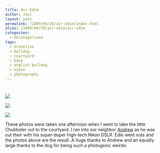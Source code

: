 ```yaml
---
title: Air Edie
author: Joel
layout: post
permalink: /2009/04/29/air-edie/index.html
alias: /2009/04/29/air-edie/air-edie
categories:
  - Uncategorized
tags:
  - brookline
  - bulldog
  - courtyard
  - Edie
  - english bulldog
  - nikon
  - photography
---
```

# 

![][1]

 [1]: http://farm4.static.flickr.com/3555/3486204813_34c1547067_b.jpg

![][2]

 [2]: http://farm4.static.flickr.com/3553/3487019396_fd44b6658a.jpg

![][3]

 [3]: http://farm4.static.flickr.com/3393/3486205339_d0b659b225.jpg

These photos were taken one afternoon when I went to take the little Chubbster out to the courtyard. I ran into our neighbor [Andrew][4] as he was out their with his super-duper high-tech Nikon DSLR. Edie went nuts and the photos above are the result. A huge thanks to Andrew and an equally large thanks to the dog for being such a photogenic weirdo.

 [4]: http://andrewphelps.com
